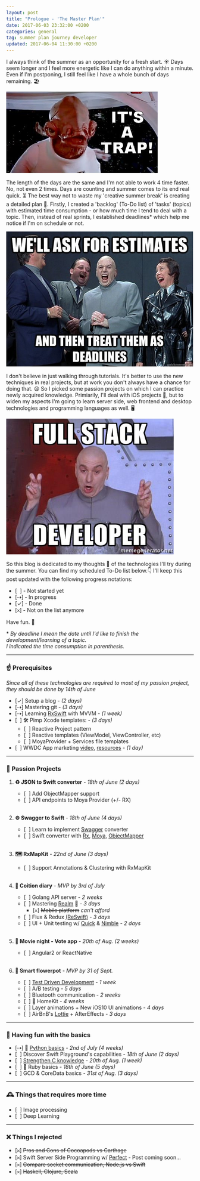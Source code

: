 ```yaml
---
layout: post
title: "Prologue - 'The Master Plan'"
date: 2017-06-03 23:32:00 +0200
categories: general
tag: summer plan journey developer
updated: 2017-06-04 11:30:00 +0200
---
```

I always think of the summer as an opportunity for a fresh start. ☀️ Days seem longer and I feel more energetic like I can do anything within a minute. Even if I'm postponing, I still feel like I have a whole bunch of days remaining. 🏖

![Meme: It's a trap!][itsatrap]

The length of the days are the same and I'm not able to work 4 time faster. No, not even 2 times. Days are counting and summer comes to its end real quick. ⏳ 
The best way not to waste my 'creative summer break' is creating a detailed plan 📝. Firstly, I created a 'backlog' (To-Do list) of 'tasks' (topics) with estimated time consumption - or how much time I tend to deal with a topic. Then, instead of real sprints, I established deadlines* which help me notice if I'm on schedule or not. 

![Meme: We'll ask for estimates ... and then treat them as deadlines][agiledeadline]

I don't believe in just walking through tutorials. It's better to use the new techniques in real projects, but at work you don't always have a chance for doing that. 😫 So I picked some passion projects on which I can practice newly acquired knowledge. Primiarily, I'll deal with iOS projects 📱, but to widen my aspects I'm going to learn server side, web frontend and desktop technologies and programming languages as well. 🖥

![Meme: "Full stack developer"][fullstack]

So this blog is dedicated to my thoughts 💭 of the technologies I'll try during the summer. You can find my scheduled To-Do list below.👇 
I'll keep this post updated with the following progress notations:
* [ &nbsp;] - Not started yet
* [⇢] - In progress 
* [✓] - Done 
* [𐄂] - Not on the list anymore

Have fun. 🎉

<span class="sidenote">* *By deadline I mean the date until I'd like to finish the development/learning of a topic.<br/>I indicated the time consumption in parenthesis.*</span>

___
### ☝️ Prerequisites

*Since all of these technologies are required to most of my passion project, they should be done by 14th of June*

- [✓] Setup a blog *- (2 days)*
- [⇢] Mastering git *- (3 days)*
- [⇢] Learning [RxSwift][Rx] with MVVM *- (1 week)*
- [ &nbsp;] 🛠 Pimp Xcode templates: *- (3 days)*
    - [ &nbsp;] Reactive Project pattern
    - [ &nbsp;] Reactive templates (ViewModel, ViewController, etc)
    - [ &nbsp;] MoyaProvider + Services file templates
- [ &nbsp;] WWDC App marketing [video][MarketingVideo], [resources][MarketingResources] *- (1 day)*

___
### 🍹 Passion Projects

1. **♻️ JSON to Swift converter** *- 18th of June (2 days)*

    - [ &nbsp;] Add ObjectMapper support
    - [ &nbsp;] API endpoints to Moya Provider (+/- RX)
    <br/><br/>
2. **⚙️ Swagger to Swift** *- 18th of June (4 days)*

    - [ &nbsp;] Learn to implement [Swagger][Swagger] converter
    - [ &nbsp;] Swift converter with [Rx], [Moya][Moya], [ObjectMapper][ObjectMapper]
    <br/><br/>
3. **🗺 RxMapKit** *- 22nd of June (3 days)*

    - [ &nbsp;] Support Annotations & Clustering with RxMapKit
    <br/><br/>
4. **💏 Coition diary** *- MVP by 3rd of July*

    - [ &nbsp;] Golang API server *- 2 weeks*
    - [ &nbsp;] Mastering [Realm][Realm] 👑 *- 3 days*
        - [𐄂] ~~Mobile platform~~ *can't afford*
    - [ &nbsp;] Flux & Redux [(ReSwift)][ReSwift] *- 3 days*
    - [ &nbsp;] UI + Unit testing w/ [Quick][Quick] & [Nimble][Nimble] *- 2 days*
    <br/><br/>
5. **🍿 Movie night - Vote app** *- 20th of Aug. (2 weeks)*

    - [ &nbsp;] Angular2 or ReactNative
    <br/><br/>
6. **🌱 Smart flowerpot** *- MVP by 31 of Sept.*

    - [ &nbsp;] [Test Driven Development][TDD] *- 1 week*
    - [ &nbsp;] A/B testing *- 5 days*
    - [ &nbsp;] Bluetooth communication *- 2 weeks*
    - [ &nbsp;] 🏡 HomeKit *- 4 weeks*
    - [ &nbsp;] Layer animations + New iOS10 UI animations *- 4 days*
    - [ &nbsp;] AirBnB's [Lottie][Lottie] + AfterEffects *- 3 days*

___
### 🎈 Having fun with the basics

- [⇢] 🐍 [Python basics][Python Course] *- 2nd of July (4 weeks)*
- [ &nbsp;] Discover Swift Playground's capabilities *- 18th of June (2 days)*
- [ &nbsp;] [Strengthen C knowledge][InfoC] *- 20th of Aug. (1 week)*
- [ &nbsp;] 💎 Ruby basics *- 18th of June (5 days)*
- [ &nbsp;] GCD & CoreData basics *- 31st of Aug. (3 days)*

___
### 🕰 Things that requires more time

- [ &nbsp;] Image processing 
- [ &nbsp;] Deep Learning

___
### ❌ Things I rejected

- [𐄂] ~~Pros and Cons of Cocoapods vs Carthage~~
- [𐄂] Swift Server Side Programming w/ [Perfect][Perfect] - Post coming soon...
- [𐄂] ~~Compare socket communication, Node.js vs Swift~~
- [𐄂] ~~Haskell, Clojure, Scala~~

<!--Images-->
[itsatrap]: /assets/img/memes/itsatrap.jpg
[agiledeadline]: /assets/img/memes/agiledeadline.jpg
[fullstack]: /assets/img/memes/fullstack.jpg

<!--References-->
[MarketingVideo]: https://developer.apple.com/videos/play/techtalks-ios-7/4/
[MarketingResources]: https://developer.apple.com/app-store/marketing/guidelines/
[Rx]: https://github.com/ReactiveX/RxSwift
[Moya]: https://github.com/Moya/Moya
[ObjectMapper]: https://github.com/Hearst-DD/ObjectMapper
[Swagger]: http://swagger.io/
[Realm]: https://realm.io
[ReSwift]: https://twitter.com/benjaminencz/status/859083540402753540
[Quick]: https://github.com/Quick/Quick
[Nimble]: https://github.com/Quick/Nimble
[TDD]: https://www.youtube.com/channel/UCjFr010oOpmlzZNw79f-1fA?sub_confirmation=1
[Lottie]: https://airbnb.design/lottie/
[Python Course]: https://www.udacity.com/course/introduction-to-python--ud1110
[InfoC]: http://infoc.eet.bme.hu
[Perfect]: https://github.com/PerfectlySoft/Perfect
